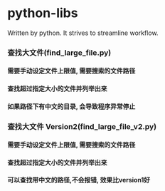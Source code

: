 # python-libs
Written by python. It strives to streamline workflow.

### 查找大文件(find_large_file.py)
#### 需要手动设定文件上限值, 需要搜索的文件路径
#### 查找超过指定大小的文件并列举出来
#### 如果路径下有中文的目录, 会导致程序异常停止
### 查找大文件 Version2(find_large_file_v2.py)
#### 需要手动设定文件上限值, 需要搜索的文件路径
#### 查找超过指定大小的文件并列举出来
#### 可以查找带中文的路径,不会报错, 效果比version1好
